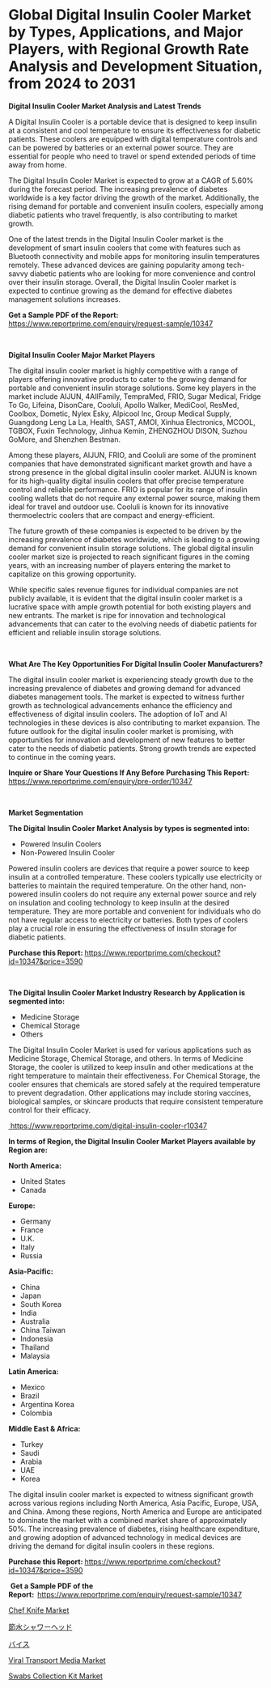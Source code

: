 <p><h1>Global Digital Insulin Cooler Market by Types, Applications, and Major Players, with Regional Growth Rate Analysis and Development Situation, from 2024 to 2031</h1></p><p><strong>Digital Insulin Cooler Market Analysis and Latest Trends</strong></p>
<p><p>A Digital Insulin Cooler is a portable device that is designed to keep insulin at a consistent and cool temperature to ensure its effectiveness for diabetic patients. These coolers are equipped with digital temperature controls and can be powered by batteries or an external power source. They are essential for people who need to travel or spend extended periods of time away from home.</p><p>The Digital Insulin Cooler Market is expected to grow at a CAGR of 5.60% during the forecast period. The increasing prevalence of diabetes worldwide is a key factor driving the growth of the market. Additionally, the rising demand for portable and convenient insulin coolers, especially among diabetic patients who travel frequently, is also contributing to market growth.</p><p>One of the latest trends in the Digital Insulin Cooler market is the development of smart insulin coolers that come with features such as Bluetooth connectivity and mobile apps for monitoring insulin temperatures remotely. These advanced devices are gaining popularity among tech-savvy diabetic patients who are looking for more convenience and control over their insulin storage. Overall, the Digital Insulin Cooler market is expected to continue growing as the demand for effective diabetes management solutions increases.</p></p>
<p><strong>Get a Sample PDF of the Report:&nbsp;</strong> <a href="https://www.reportprime.com/enquiry/request-sample/10347">https://www.reportprime.com/enquiry/request-sample/10347</a></p>
<p>&nbsp;</p>
<p><strong>Digital Insulin Cooler Major Market Players</strong></p>
<p><p>The digital insulin cooler market is highly competitive with a range of players offering innovative products to cater to the growing demand for portable and convenient insulin storage solutions. Some key players in the market include AIJUN, 4AllFamily, TempraMed, FRIO, Sugar Medical, Fridge To Go, Lifeina, DisonCare, Cooluli, Apollo Walker, MediCool, ResMed, Coolbox, Dometic, Nylex Esky, Alpicool Inc, Group Medical Supply, Guangdong Leng La La, Health, SAST, AMOI, Xinhua Electronics, MCOOL, TGBOX, Fuxin Technology, Jinhua Kemin, ZHENGZHOU DISON, Suzhou GoMore, and Shenzhen Bestman.</p><p>Among these players, AIJUN, FRIO, and Cooluli are some of the prominent companies that have demonstrated significant market growth and have a strong presence in the global digital insulin cooler market. AIJUN is known for its high-quality digital insulin coolers that offer precise temperature control and reliable performance. FRIO is popular for its range of insulin cooling wallets that do not require any external power source, making them ideal for travel and outdoor use. Cooluli is known for its innovative thermoelectric coolers that are compact and energy-efficient.</p><p>The future growth of these companies is expected to be driven by the increasing prevalence of diabetes worldwide, which is leading to a growing demand for convenient insulin storage solutions. The global digital insulin cooler market size is projected to reach significant figures in the coming years, with an increasing number of players entering the market to capitalize on this growing opportunity.</p><p>While specific sales revenue figures for individual companies are not publicly available, it is evident that the digital insulin cooler market is a lucrative space with ample growth potential for both existing players and new entrants. The market is ripe for innovation and technological advancements that can cater to the evolving needs of diabetic patients for efficient and reliable insulin storage solutions.</p></p>
<p>&nbsp;</p>
<p><strong>What Are The Key Opportunities For Digital Insulin Cooler Manufacturers?</strong></p>
<p><p>The digital insulin cooler market is experiencing steady growth due to the increasing prevalence of diabetes and growing demand for advanced diabetes management tools. The market is expected to witness further growth as technological advancements enhance the efficiency and effectiveness of digital insulin coolers. The adoption of IoT and AI technologies in these devices is also contributing to market expansion. The future outlook for the digital insulin cooler market is promising, with opportunities for innovation and development of new features to better cater to the needs of diabetic patients. Strong growth trends are expected to continue in the coming years.</p></p>
<p><strong>Inquire or Share Your Questions If Any Before Purchasing This Report:</strong> <a href="https://www.reportprime.com/enquiry/pre-order/10347">https://www.reportprime.com/enquiry/pre-order/10347</a></p>
<p>&nbsp;</p>
<p><strong>Market Segmentation</strong></p>
<p><strong>The Digital Insulin Cooler Market Analysis by types is segmented into:</strong></p>
<p><ul><li>Powered Insulin Coolers</li><li>Non-Powered Insulin Cooler</li></ul></p>
<p><p>Powered insulin coolers are devices that require a power source to keep insulin at a controlled temperature. These coolers typically use electricity or batteries to maintain the required temperature. On the other hand, non-powered insulin coolers do not require any external power source and rely on insulation and cooling technology to keep insulin at the desired temperature. They are more portable and convenient for individuals who do not have regular access to electricity or batteries. Both types of coolers play a crucial role in ensuring the effectiveness of insulin storage for diabetic patients.</p></p>
<p><strong>Purchase this Report:&nbsp;</strong><a href="https://www.reportprime.com/checkout?id=10347&price=3590">https://www.reportprime.com/checkout?id=10347&price=3590</a></p>
<p>&nbsp;</p>
<p><strong>The Digital Insulin Cooler Market Industry Research by Application is segmented into:</strong></p>
<p><ul><li>Medicine Storage</li><li>Chemical Storage</li><li>Others</li></ul></p>
<p><p>The Digital Insulin Cooler Market is used for various applications such as Medicine Storage, Chemical Storage, and others. In terms of Medicine Storage, the cooler is utilized to keep insulin and other medications at the right temperature to maintain their effectiveness. For Chemical Storage, the cooler ensures that chemicals are stored safely at the required temperature to prevent degradation. Other applications may include storing vaccines, biological samples, or skincare products that require consistent temperature control for their efficacy.</p></p>
<p><a href="https://www.reportprime.com/digital-insulin-cooler-r10347">&nbsp;https://www.reportprime.com/digital-insulin-cooler-r10347</a></p>
<p><strong>In terms of Region, the Digital Insulin Cooler Market Players available by Region are:</strong></p>
<p>
    <p> <strong> North America: </strong>
        <ul>
            <li>United States</li>
            <li>Canada</li>
        </ul>
        </p> 
    <p> <strong> Europe: </strong>
        <ul>
            <li>Germany</li>
            <li>France</li>
            <li>U.K.</li>
            <li>Italy</li>
            <li>Russia</li>
        </ul>
        </p> 
    <p> <strong> Asia-Pacific: </strong>
        <ul>
            <li>China</li>
            <li>Japan</li>
            <li>South Korea</li>
            <li>India</li>
            <li>Australia</li>
            <li>China Taiwan</li>
            <li>Indonesia</li>
            <li>Thailand</li>
            <li>Malaysia</li>
        </ul>
        </p> 
    <p> <strong> Latin America: </strong>
        <ul>
            <li>Mexico</li>
            <li>Brazil</li>
            <li>Argentina Korea</li>
            <li>Colombia</li>
        </ul>
        </p> 
    <p> <strong> Middle East & Africa: </strong>
        <ul>
            <li>Turkey</li>
            <li>Saudi</li>
            <li>Arabia</li>
            <li>UAE</li>
            <li>Korea</li>
        </ul>
    </p>
    </p>
<p><p>The digital insulin cooler market is expected to witness significant growth across various regions including North America, Asia Pacific, Europe, USA, and China. Among these regions, North America and Europe are anticipated to dominate the market with a combined market share of approximately 50%. The increasing prevalence of diabetes, rising healthcare expenditure, and growing adoption of advanced technology in medical devices are driving the demand for digital insulin coolers in these regions.</p></p>
<p><strong>Purchase this Report: </strong><a href="https://www.reportprime.com/checkout?id=10347&price=3590">https://www.reportprime.com/checkout?id=10347&price=3590</a></p>
<p>&nbsp;<strong>Get a Sample PDF of the Report:&nbsp;&nbsp;</strong><a href="https://www.reportprime.com/enquiry/request-sample/10347">https://www.reportprime.com/enquiry/request-sample/10347</a></p>
<p><strong></strong></p>
<p><p><a href="https://issuu.com/reportprime-2/docs/chef-knife-market-size-2030.pptx">Chef Knife Market</a></p><p><a href="https://github.com/Sophiaard2003/Market-Research-Report-List-1/blob/main/458953079421.md">節水シャワーヘッド</a></p><p><a href="https://github.com/hilmi-2a/Market-Research-Report-List-1/blob/main/770315979420.md">バイス</a></p><p><a href="https://github.com/yoshih12/Market-Research-Report-List-3/blob/main/viral-transport-media-market.md">Viral Transport Media Market</a></p><p><a href="https://github.com/jerrycopelandthomaswsqd8q/Market-Research-Report-List-2/blob/main/swabs-collection-kit-market.md">Swabs Collection Kit Market</a></p></p>